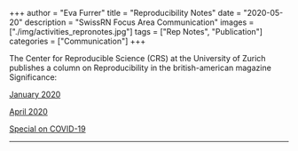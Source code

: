+++
author = "Eva Furrer"
title = "Reproducibility Notes"
date = "2020-05-20"
description = "SwissRN Focus Area Communication"
images  = ["./img/activities_repronotes.jpg"]
tags = ["Rep Notes", "Publication"]
categories = ["Communication"]
+++

The Center for Reproducible Science (CRS) at the University of Zurich publishes a column on Reproducibility in the british-american magazine Significance:

[January 2020](https://rss.onlinelibrary.wiley.com/doi/10.1111/j.1740-9713.2020.01351.x)


[April 2020](https://rss.onlinelibrary.wiley.com/doi/10.1111/1740-9713.01369)

[Special on COVID-19](https://www.significancemagazine.com/science/666-science-in-the-face-of-covid-19-faster-better-stronger?highlight=WyJzaW1vbiIsInNjaHdhYiIsInNpbW9uIHNjaHdhYiJd)

---
